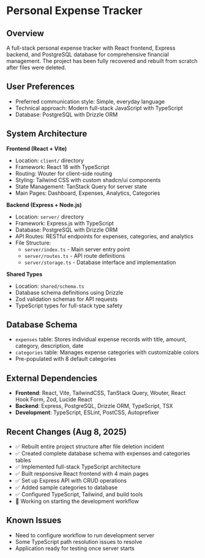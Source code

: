# Personal Expense Tracker

## Overview
A full-stack personal expense tracker with React frontend, Express backend, and PostgreSQL database for comprehensive financial management. The project has been fully recovered and rebuilt from scratch after files were deleted.

## User Preferences
- Preferred communication style: Simple, everyday language
- Technical approach: Modern full-stack JavaScript with TypeScript
- Database: PostgreSQL with Drizzle ORM

## System Architecture
**Frontend (React + Vite)**
- Location: `client/` directory
- Framework: React 18 with TypeScript
- Routing: Wouter for client-side routing
- Styling: Tailwind CSS with custom shadcn/ui components
- State Management: TanStack Query for server state
- Main Pages: Dashboard, Expenses, Analytics, Categories

**Backend (Express + Node.js)**
- Location: `server/` directory
- Framework: Express.js with TypeScript
- Database: PostgreSQL with Drizzle ORM
- API Routes: RESTful endpoints for expenses, categories, and analytics
- File Structure:
  - `server/index.ts` - Main server entry point
  - `server/routes.ts` - API route definitions
  - `server/storage.ts` - Database interface and implementation

**Shared Types**
- Location: `shared/schema.ts`
- Database schema definitions using Drizzle
- Zod validation schemas for API requests
- TypeScript types for full-stack type safety

## Database Schema
- `expenses` table: Stores individual expense records with title, amount, category, description, date
- `categories` table: Manages expense categories with customizable colors
- Pre-populated with 8 default categories

## External Dependencies
- **Frontend**: React, Vite, TailwindCSS, TanStack Query, Wouter, React Hook Form, Zod, Lucide React
- **Backend**: Express, PostgreSQL, Drizzle ORM, TypeScript, TSX
- **Development**: TypeScript, ESLint, PostCSS, Autoprefixer

## Recent Changes (Aug 8, 2025)
- ✅ Rebuilt entire project structure after file deletion incident
- ✅ Created complete database schema with expenses and categories tables
- ✅ Implemented full-stack TypeScript architecture
- ✅ Built responsive React frontend with 4 main pages
- ✅ Set up Express API with CRUD operations
- ✅ Added sample categories to database
- ✅ Configured TypeScript, Tailwind, and build tools
- 🔄 Working on starting the development workflow

## Known Issues
- Need to configure workflow to run development server
- Some TypeScript path resolution issues to resolve
- Application ready for testing once server starts
